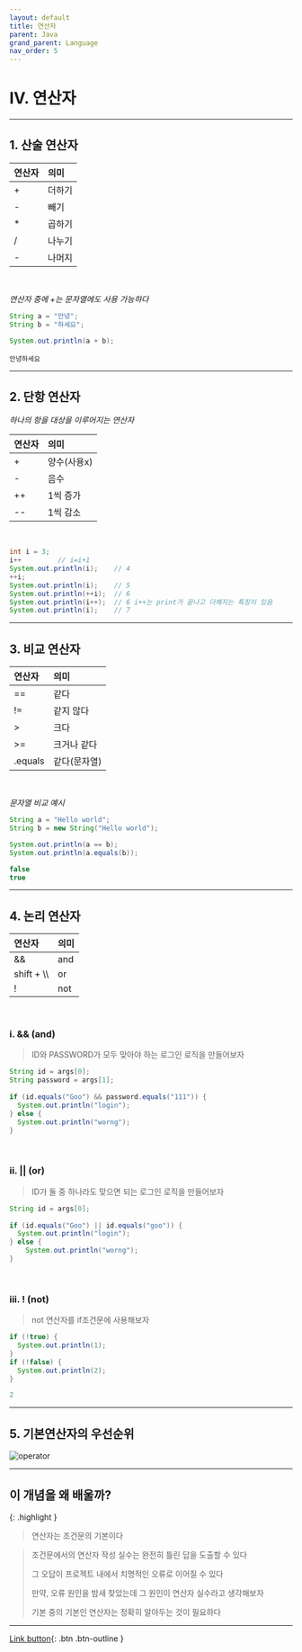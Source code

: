 ```yaml
---
layout: default
title: 연산자
parent: Java
grand_parent: Language
nav_order: 5
---
```


# IV. 연산자 

---

## 1. 산술 연산자

| 연산자   | 의미    |
|:-------|:-------|
| +      | 더하기   |
| -      | 빼기    |
| *      | 곱하기   |
| /      | 나누기   |
| -      | 나머지   |

<br/>

_연산자 중에 +는 문자열에도 사용 가능하다_
```java
String a = "안녕";
String b = "하세요";

System.out.println(a + b);
```

```
안녕하세요
```

---

## 2. 단항 연산자
_하나의 항을 대상을 이루어지는 연산자_

| 연산자   | 의미       |
|:-------|:----------|
| +      | 양수(사용x) |
| -      | 음수       |
| ++     | 1씩 증가   |
| --     | 1씩 감소   |

<br/>

```java
int i = 3;
i++			// i=i+1
System.out.println(i);    // 4
++i;
System.out.println(i);    // 5
System.out.println(++i);  // 6
System.out.println(i++);  // 6 i++는 print가 끝나고 더해지는 특징이 있음
System.out.println(i);    // 7
```

---

## 3. 비교 연산자

| 연산자    | 의미       |
|:--------|:----------|
| ==      | 같다       |
| !=      | 같지 않다   |
| >       | 크다       |
| >=      | 크거나 같다  |
| .equals | 같다(문자열) |

<br/>

_문자열 비교 예시_
```java
String a = "Hello world";
String b = new String("Hello world");

System.out.println(a == b);
System.out.println(a.equals(b));
```

```java
false
true
```

---

## 4. 논리 연산자

| 연산자       | 의미       |
|:------------|:----------|
| &&          | and       |
| shift + \\\ | or        |
| !           | not       |

<br/>

### i. && (and)

> ID와 PASSWORD가 모두 맞아야 하는 로그인 로직을 만들어보자

```java
String id = args[0];
String password = args[1];
		
if (id.equals("Goo") && password.equals("111")) {
  System.out.println("login");
} else {
  System.out.println("worng");
}
```

<br/>

### ii. || (or)

> ID가 둘 중 하나라도 맞으면 되는 로그인 로직을 만들어보자

```java
String id = args[0];
		
if (id.equals("Goo") || id.equals("goo")) {
  System.out.println("login");
} else {
    System.out.println("worng");
}
```

<br/>

### iii. ! (not)

> not 연산자를 if조건문에 사용해보자

```java
if (!true) {
  System.out.println(1);
}
if (!false) {
  System.out.println(2);
}
```

```java
2
```

---

## 5. 기본연산자의 우선순위

![operator](https://user-images.githubusercontent.com/126454114/233689592-014c1e43-0931-413a-bcff-d2a677e07c7e.jpg)

---

## **이 개념을 왜 배울까?**

{: .highlight }
> 연산자는 조건문의 기본이다

> 조건문에서의 연산자 작성 실수는 완전히 틀린 답을 도출할 수 있다
>
> 그 오답이 프로젝트 내에서 치명적인 오류로 이어질 수 있다
>
> 만약, 오류 원인을 밤새 찾았는데 그 원인이 연산자 실수라고 생각해보자
>
> 기본 중의 기본인 연산자는 정확히 알아두는 것이 필요하다

---

[Link button](https://opentutorials.org/course/1223/5331){: .btn .btn-outline }